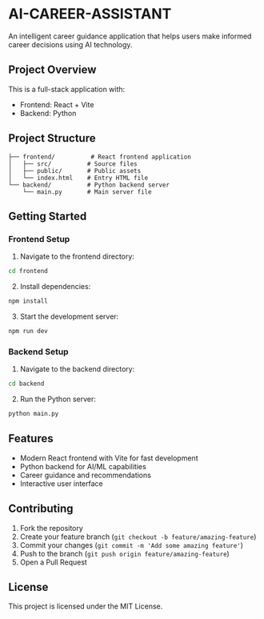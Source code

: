 # AI-CAREER-ASSISTANT

An intelligent career guidance application that helps users make informed career decisions using AI technology.

## Project Overview

This is a full-stack application with:
- Frontend: React + Vite
- Backend: Python

## Project Structure

```
├── frontend/          # React frontend application
│   ├── src/          # Source files
│   ├── public/       # Public assets
│   └── index.html    # Entry HTML file
└── backend/          # Python backend server
    └── main.py       # Main server file
```

## Getting Started

### Frontend Setup

1. Navigate to the frontend directory:
```bash
cd frontend
```

2. Install dependencies:
```bash
npm install
```

3. Start the development server:
```bash
npm run dev
```

### Backend Setup

1. Navigate to the backend directory:
```bash
cd backend
```

2. Run the Python server:
```bash
python main.py
```

## Features

- Modern React frontend with Vite for fast development
- Python backend for AI/ML capabilities
- Career guidance and recommendations
- Interactive user interface

## Contributing

1. Fork the repository
2. Create your feature branch (`git checkout -b feature/amazing-feature`)
3. Commit your changes (`git commit -m 'Add some amazing feature'`)
4. Push to the branch (`git push origin feature/amazing-feature`)
5. Open a Pull Request

## License

This project is licensed under the MIT License.
